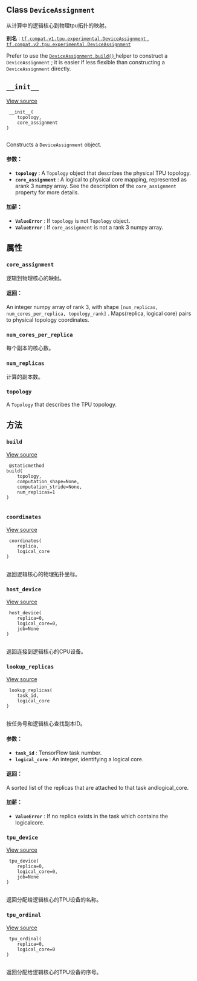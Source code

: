 

## Class  `DeviceAssignment` 
从计算中的逻辑核心到物理tpu拓扑的映射。

**别名** : [ `tf.compat.v1.tpu.experimental.DeviceAssignment` ](/api_docs/python/tf/tpu/experimental/DeviceAssignment), [ `tf.compat.v2.tpu.experimental.DeviceAssignment` ](/api_docs/python/tf/tpu/experimental/DeviceAssignment)

Prefer to use the [ `DeviceAssignment.build()` ](https://tensorflow.google.cn/api_docs/python/tf/tpu/experimental/DeviceAssignment#build) helper to construct a `DeviceAssignment` ; it is easier if less flexible than constructing a `DeviceAssignment`  directly.

##  `__init__` 
[View source](https://github.com/tensorflow/tensorflow/blob/r2.0/tensorflow/python/tpu/device_assignment.py#L67-L102)

```
 __init__(
    topology,
    core_assignment
)
 
```

Constructs a  `DeviceAssignment`  object.

#### 参数：
- **`topology`** : A  `Topology`  object that describes the physical TPU topology.
- **`core_assignment`** : A logical to physical core mapping, represented as arank 3 numpy array. See the description of the  `core_assignment` property for more details.


#### 加薪：
- **`ValueError`** : If  `topology`  is not  `Topology`  object.
- **`ValueError`** : If  `core_assignment`  is not a rank 3 numpy array.


## 属性


###  `core_assignment` 
逻辑到物理核心的映射。

#### 返回：
An integer numpy array of rank 3, with shape `[num_replicas, num_cores_per_replica, topology_rank]` . Maps(replica, logical core) pairs to physical topology coordinates.

###  `num_cores_per_replica` 
每个副本的核心数。

###  `num_replicas` 
计算的副本数。

###  `topology` 
A  `Topology`  that describes the TPU topology.

## 方法


###  `build` 
[View source](https://github.com/tensorflow/tensorflow/blob/r2.0/tensorflow/python/tpu/device_assignment.py#L169-L175)

```
 @staticmethod
build(
    topology,
    computation_shape=None,
    computation_stride=None,
    num_replicas=1
)
 
```

###  `coordinates` 
[View source](https://github.com/tensorflow/tensorflow/blob/r2.0/tensorflow/python/tpu/device_assignment.py#L130-L132)

```
 coordinates(
    replica,
    logical_core
)
 
```

返回逻辑核心的物理拓扑坐标。

###  `host_device` 
[View source](https://github.com/tensorflow/tensorflow/blob/r2.0/tensorflow/python/tpu/device_assignment.py#L159-L162)

```
 host_device(
    replica=0,
    logical_core=0,
    job=None
)
 
```

返回连接到逻辑核心的CPU设备。

###  `lookup_replicas` 
[View source](https://github.com/tensorflow/tensorflow/blob/r2.0/tensorflow/python/tpu/device_assignment.py#L134-L152)

```
 lookup_replicas(
    task_id,
    logical_core
)
 
```

按任务号和逻辑核心查找副本ID。

#### 参数：
- **`task_id`** : TensorFlow task number.
- **`logical_core`** : An integer, identifying a logical core.


#### 返回：
A sorted list of the replicas that are attached to that task andlogical_core.

#### 加薪：
- **`ValueError`** : If no replica exists in the task which contains the logicalcore.


###  `tpu_device` 
[View source](https://github.com/tensorflow/tensorflow/blob/r2.0/tensorflow/python/tpu/device_assignment.py#L164-L167)

```
 tpu_device(
    replica=0,
    logical_core=0,
    job=None
)
 
```

返回分配给逻辑核心的TPU设备的名称。

###  `tpu_ordinal` 
[View source](https://github.com/tensorflow/tensorflow/blob/r2.0/tensorflow/python/tpu/device_assignment.py#L154-L157)

```
 tpu_ordinal(
    replica=0,
    logical_core=0
)
 
```

返回分配给逻辑核心的TPU设备的序号。

